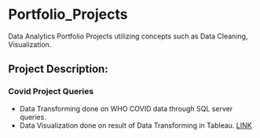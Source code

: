 # Portfolio_Projects

Data Analytics Portfolio Projects utilizing concepts such as Data Cleaning, Visualization.

## Project Description:

### Covid Project Queries

* Data Transforming done on WHO COVID data through SQL server queries.
* Data Visualization done on result of Data Transforming in Tableau. [LINK](https://public.tableau.com/app/profile/vinod.sampath/viz/Covid_Viz_Portfolio_Project/Story1)
